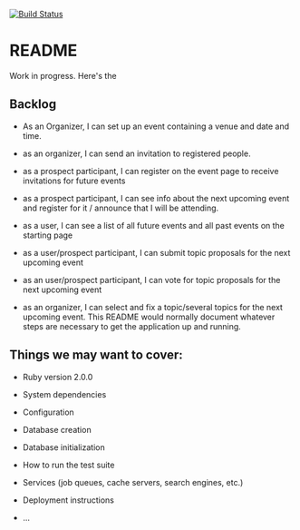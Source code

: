 [![Build Status](https://travis-ci.org/learnery/learnery.png?branch=master)](https://travis-ci.org/learnery/learnery)

README
========

Work in progress. Here's the

Backlog
---------------

* As an Organizer, I can set up an event containing a venue and date and time.
* as an organizer, I can send an invitation to registered people.
* as a prospect participant, I can register on the event page to receive invitations for future events
* as a prospect participant, I can see info about the next upcoming event and register for it / announce that I will be attending.
* as a user, I can see a list of all future events and all past events on the starting page

* as a user/prospect participant, I can submit topic proposals for the next upcoming event

* as an user/prospect participant, I can vote for topic proposals for the next upcoming event
* as an organizer, I can select and fix a topic/several topics for the next upcoming event.
This README would normally document whatever steps are necessary to get the
application up and running.

Things we may want to cover:
-----------

* Ruby version 2.0.0

* System dependencies

* Configuration

* Database creation

* Database initialization

* How to run the test suite

* Services (job queues, cache servers, search engines, etc.)

* Deployment instructions

* ...


